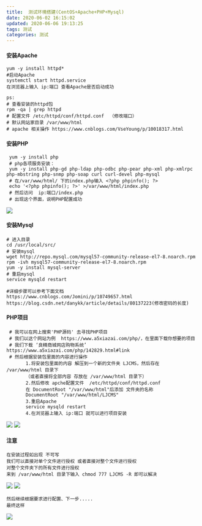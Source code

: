 ```yaml
---
title:  测试环境搭建(CentOS+Apache+PHP+Mysql)
date: 2020-06-02 16:15:02
updated: 2020-06-06 19:13:25
tags: 测试
categories: 测试
---
```



#### 安装Apache
    yum -y install httpd*
    #启动Apache
    systemctl start httpd.service
    在浏览器上输入 ip:端口 查看Apache是否启动成功
    
    ps:
    # 查看安装的httpd包
    rpm -qa | grep httpd 
    # 配置文件 /etc/httpd/conf/httpd.conf  （修改端口）
    # 默认网站家目录 /var/www/html  
    # apache 相关操作 https://www.cnblogs.com/VseYoung/p/10018317.html

#### 安装PHP
     yum -y install php
     # php各项服务安装：
     yum -y install php-gd php-ldap php-odbc php-pear php-xml php-xmlrpc php-mbstring php-snmp php-soap curl curl-devel php-mysql
     # 在/var/www/html/ 下的index.php输入 <?php phpinfo(); ?>  
     echo '<?php phpinfo(); ?>' >/var/www/html/index.php
     # 然后访问  ip:端口/index.php
     # 出现这个界面，说明PHP配置成功
![](1.png)


#### 安装Mysql
    # 进入目录
    cd /usr/local/src/
    # 安装mysql
    wget http://repo.mysql.com/mysql57-community-release-el7-8.noarch.rpm
    rpm -ivh mysql57-community-release-el7-8.noarch.rpm
    yum -y install mysql-server
    # 重启mysql
    service mysqld restart
     
    #详细步骤可以参考下面文档
    https://www.cnblogs.com/Jomini/p/10749657.html
    https://blog.csdn.net/danykk/article/details/80137223(修改密码的长度)
 
 #### PHP项目
     # 我可以在网上搜索'PHP源码' 去寻找PHP项目
     # 我们以这个网站为例  https://www.a5xiazai.com/php/，在里面下载你想要的项目
     # 我们下载 ‘良精商城网店购物系统’ https://www.a5xiazai.com/php/142829.html#link
     # 然后根据安装包里面的内容进行操作  
           1.将安装包里面的内容 解压到一个新的文件夹 LJCMS，然后存在  /var/www/html 目录下
           （或者直接将全部内容 存放在 /var/www/html 目录下）
           2.然后修改 apche配置文件  /etc/httpd/conf/httpd.conf
           在 DocumentRoot "/var/www/html"后添加 文件夹的名称
           DocumentRoot "/var/www/html/LJCMS"
           3.重启Apache
           service mysqld restart
           4.在浏览器上输入 ip:端口 就可以进行项目安装
![](2.png)
![](3.png)

#### 注意
    在安装过程如出现 不可写
    我们可以直接对单个文件进行授权 或者直接对整个文件进行授权
    对整个文件夹下的所有文件进行授权
    来到 /var/www/html 目录下输入 chmod 777 LJCMS -R 即可以解决
![](4.png)
![](5.png)
    
    然后继续根据要求进行配置、下一步.....
    最终这样
![](6.png)